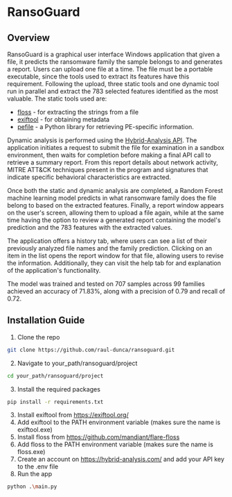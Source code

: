 # RansoGuard
## Overview
RansoGuard is a graphical user interface Windows application that given a file, it predicts the ransomware family the sample belongs to and generates a report. Users can upload one file at a time. The file must be a portable executable, since the tools used to extract its features have this requirement. Following the upload, three static tools and one dynamic tool run in parallel and extract the 783 selected features identified as the most valuable. The static tools used are: 
- [floss](https://github.com/mandiant/flare-floss) - for extracting the strings from a file 
- [exiftool](https://exiftool.org/) - for obtaining metadata 
- [pefile](https://github.com/erocarrera/pefile) - a Python library for retrieving PE-specific information.
  
Dynamic analysis is performed using the [Hybrid-Analysis API](https://hybrid-analysis.com/docs/api/v2). The application initiates a request to submit the file for examination in a sandbox environment, then waits for completion before making a final API call to retrieve a summary report. From this report details about network activity, MITRE ATT\&CK techniques present in the program and signatures that indicate specific behavioral characteristics are extracted.

Once both the static and dynamic analysis are completed, a Random Forest machine learning model predicts in what ransomware family does the file belong to based on the extracted features. Finally, a report window appears on the user's screen, allowing them to upload a file again, while at the same time having the option to review a generated report containing the model's prediction and the 783 features with the extracted values.

The application offers a history tab, where users can see a list of their previously analyzed file names and the family prediction. Clicking on an item in the list opens the report window for that file, allowing users to revise the information. Additionally, they can visit the help tab for and explanation of the application's functionality.

The model was trained and tested on 707 samples across 99 families achieved an accuracy of 71.83\%, along with a precision of 0.79 and recall of 0.72.

## Installation Guide

1) Clone the repo
```bash
git clone https://github.com/raul-dunca/ransoguard.git
```
2) Navigate to your_path/ransoguard/project
```bash
cd your_path/ransoguard/project
```
3) Install the required packages
```bash
pip install -r requirements.txt
```
3) Install exiftool from https://exiftool.org/
4) Add exiftool to the PATH environment variable (makes sure the name is exiftool.exe)
5) Install floss from https://github.com/mandiant/flare-floss
6) Add floss to the PATH environment variable (makes sure the name is floss.exe)
7) Create an account on https://hybrid-analysis.com/ and add your API key to the .env file
8) Run the app
```bash
python .\main.py
```

   
